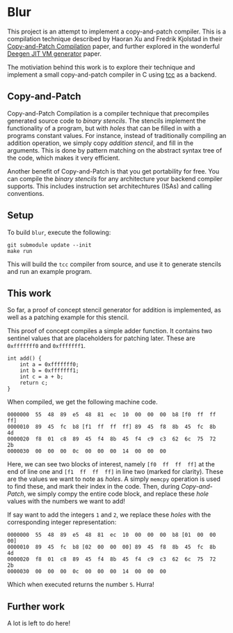 # Blur
This project is an attempt to implement a copy-and-patch compiler. 
This is a compilation technique described by Haoran Xu and Fredrik Kjolstad in their [Copy-and-Patch Compilation](https://arxiv.org/abs/2011.13127) paper, 
and further explored in the wonderful [Deegen JIT VM generator](https://arxiv.org/abs/2411.11469) paper.

The motiviation behind this work is to explore their technique and implement a small copy-and-patch compiler in C using [tcc](https://bellard.org/tcc/) as a backend.

## Copy-and-Patch
Copy-and-Patch Compilation is a compiler technique that precompiles generated source code to *binary stencils*. The stencils implement the functionality of a program,
but with *holes* that can be filled in with a programs constant values. 
For instance, instead of traditionally compiling an addition operation, we simply copy *addition stencil*, and fill in the arguments.
This is done by pattern matching on the abstract syntax tree of the code, which makes it very efficient.

Another benefit of Copy-and-Patch is that you get portability for free. You can compile the *binary stencils* for any architecture your backend compiler supports. 
This includes instruction set architechtures (ISAs) and calling conventions. 

## Setup
To build `blur`, execute the following:
```
git submodule update --init
make run
```
This will build the `tcc` compiler from source, and use it to generate stencils and run an example program.


## This work
So far, a proof of concept stencil generator for addition is implemented, as well as a patching example for this stencil. 

This proof of concept compiles a simple adder function. It contains two sentinel values that are placeholders for patching later. These are `0xfffffff0` and `0xfffffff1`.
```
int add() {
    int a = 0xfffffff0;
    int b = 0xfffffff1;
    int c = a + b;
    return c;
}
```
When compiled, we get the following machine code.
```
0000000  55  48  89  e5  48  81  ec  10  00  00  00  b8 [f0  ff  ff  ff]
0000010  89  45  fc  b8 [f1  ff  ff  ff] 89  45  f8  8b  45  fc  8b  4d
0000020  f8  01  c8  89  45  f4  8b  45  f4  c9  c3  62  6c  75  72  2b
0000030  00  00  00  0c  00  00  00  14  00  00  00
```
Here, we can see two blocks of interest, namely `[f0  ff  ff  ff]` at the end of line one and `[f1  ff  ff  ff]` in line two (marked for clarity). 
These are the values we want to note as *holes*. A simply `memcpy` operation is used to find these, and mark their index in the code.
Then, during *Copy-and-Patch*, we simply compy the entire code block, and replace these *hole* values with the numbers we want to add!


If say want to add the integers `1` and `2`, we replace these *holes* with the corresponding integer representation:
```
0000000  55  48  89  e5  48  81  ec  10  00  00  00  b8 [01  00  00  00]
0000010  89  45  fc  b8 [02  00  00  00] 89  45  f8  8b  45  fc  8b  4d
0000020  f8  01  c8  89  45  f4  8b  45  f4  c9  c3  62  6c  75  72  2b
0000030  00  00  00  0c  00  00  00  14  00  00  00
```

Which when executed returns the number `5`. Hurra!

## Further work
A lot is left to do here!
